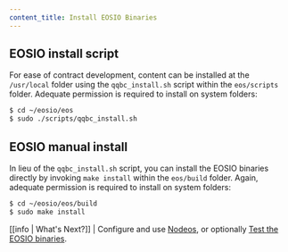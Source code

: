 ```yaml
---
content_title: Install EOSIO Binaries
---
```


## EOSIO install script

For ease of contract development, content can be installed at the `/usr/local` folder using the `qqbc_install.sh` script within the `eos/scripts` folder. Adequate permission is required to install on system folders:

```sh
$ cd ~/eosio/eos
$ sudo ./scripts/qqbc_install.sh
```

## EOSIO manual install

In lieu of the `qqbc_install.sh` script, you can install the EOSIO binaries directly by invoking `make install` within the `eos/build` folder. Again, adequate permission is required to install on system folders:

```sh
$ cd ~/eosio/eos/build
$ sudo make install
```

[[info | What's Next?]]
| Configure and use [Nodeos](../../../01_nodeos/index.md), or optionally [Test the EOSIO binaries](04_test-eosio-binaries.md).
